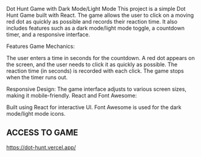Dot Hunt Game with Dark Mode/Light Mode
This project is a simple Dot Hunt Game built with React. The game allows the user to click on a moving red dot as quickly as possible and records their reaction time. It also includes features such as a dark mode/light mode toggle, a countdown timer, and a responsive interface.

Features
Game Mechanics:

The user enters a time in seconds for the countdown.
A red dot appears on the screen, and the user needs to click it as quickly as possible.
The reaction time (in seconds) is recorded with each click.
The game stops when the timer runs out.

Responsive Design:
The game interface adjusts to various screen sizes, making it mobile-friendly.
React and Font Awesome:

Built using React for interactive UI.
Font Awesome is used for the dark mode/light mode icons.


## ACCESS TO GAME
https://dot-hunt.vercel.app/
